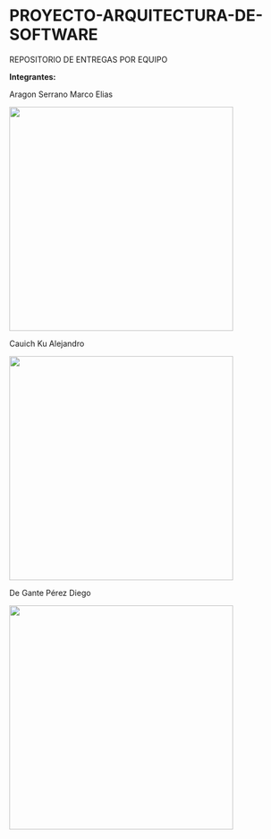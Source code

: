 # PROYECTO-ARQUITECTURA-DE-SOFTWARE
REPOSITORIO DE ENTREGAS POR EQUIPO

**Integrantes:**

Aragon Serrano Marco Elias

<img src="https://user-images.githubusercontent.com/60008674/187119882-354248b3-bce7-40f0-a334-82db810bfd1d.jpeg" width="400" height="400">

Cauich Ku Alejandro

<img src="https://user-images.githubusercontent.com/60008674/187119799-e741037b-4e54-4f8c-ac88-99705bf5f682.jpeg" width="400" height="400">

De Gante Pérez Diego

<img src="https://user-images.githubusercontent.com/60008674/187120249-525b6379-662b-4a4e-94b0-a53e8a83e5f8.jpeg" width="400" height="400">
